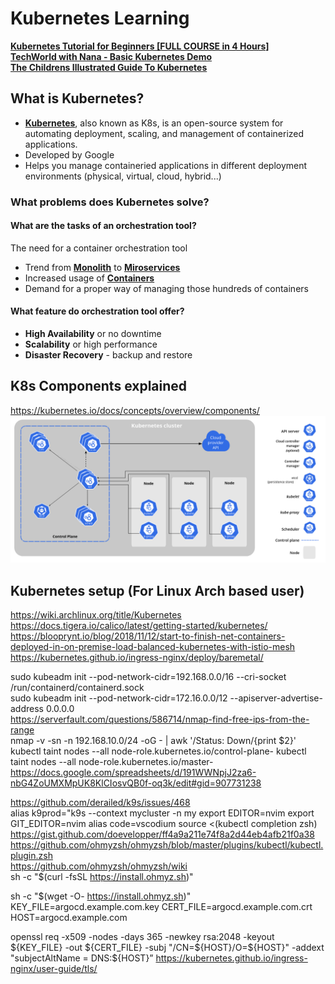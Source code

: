 # Kubernetes Learning

[**Kubernetes Tutorial for Beginners [FULL COURSE in 4 Hours]**](https://www.youtube.com/watch?v=X48VuDVv0do&t=490s&ab_channel=TechWorldwithNana)\
[**TechWorld with Nana - Basic Kubernetes Demo**](https://gitlab.com/nanuchi/youtube-tutorial-series/-/tree/master)\
[**The Childrens Illustrated Guide To Kubernetes**](https://www.cncf.io/phippy/the-childrens-illustrated-guide-to-kubernetes/)

## What is Kubernetes?

- [**Kubernetes**](https://kubernetes.io/), also known as K8s, is an open-source system for automating deployment, scaling, and management of containerized applications.
- Developed by Google
- Helps you manage containeried applications in different deployment environments (physical, virtual, cloud, hybrid...)

### What problems does Kubernetes solve?

#### What are the tasks of an orchestration tool?

The need for a container orchestration tool

- Trend from [**Monolith**](https://microservices.io/patterns/monolithic.html) to [**Miroservices**](https://microservices.io/)
- Increased usage of [**Containers**](https://www.docker.com/resources/what-container/)
- Demand for a proper way of managing those hundreds of containers

#### What feature do orchestration tool offer?

- **High Availability** or no downtime
- **Scalability** or high performance
- **Disaster Recovery** - backup and restore

## K8s Components explained

https://kubernetes.io/docs/concepts/overview/components/
![components](components.png)

## Kubernetes setup (For Linux Arch based user)

https://wiki.archlinux.org/title/Kubernetes \
https://docs.tigera.io/calico/latest/getting-started/kubernetes/ \
https://blooprynt.io/blog/2018/11/12/start-to-finish-net-containers-deployed-in-on-premise-load-balanced-kubernetes-with-istio-mesh
https://kubernetes.github.io/ingress-nginx/deploy/baremetal/

sudo kubeadm init --pod-network-cidr=192.168.0.0/16 --cri-socket /run/containerd/containerd.sock \
sudo kubeadm init --pod-network-cidr=172.16.0.0/12 --apiserver-advertise-address 0.0.0.0 \
https://serverfault.com/questions/586714/nmap-find-free-ips-from-the-range \
nmap -v -sn -n 192.168.10.0/24 -oG - | awk '/Status: Down/{print $2}' \
kubectl taint nodes --all node-role.kubernetes.io/control-plane-
kubectl taint nodes --all node-role.kubernetes.io/master-
https://docs.google.com/spreadsheets/d/191WWNpjJ2za6-nbG4ZoUMXMpUK8KlCIosvQB0f-oq3k/edit#gid=907731238

https://github.com/derailed/k9s/issues/468 \
alias k9prod="k9s --context mycluster -n my
export EDITOR=nvim
export GIT_EDITOR=nvim
alias code=vscodium
source <(kubectl completion zsh)
https://gist.github.com/doevelopper/ff4a9a211e74f8a2d44eb4afb21f0a38 \
https://github.com/ohmyzsh/ohmyzsh/blob/master/plugins/kubectl/kubectl.plugin.zsh \
https://github.com/ohmyzsh/ohmyzsh/wiki \
sh -c "$(curl -fsSL https://install.ohmyz.sh)"

sh -c "$(wget -O- https://install.ohmyz.sh)"
KEY_FILE=argocd.example.com.key
CERT_FILE=argocd.example.com.crt
HOST=argocd.example.com

openssl req -x509 -nodes -days 365 -newkey rsa:2048 -keyout ${KEY_FILE} -out ${CERT_FILE} -subj "/CN=${HOST}/O=${HOST}" -addext "subjectAltName = DNS:${HOST}”
https://kubernetes.github.io/ingress-nginx/user-guide/tls/
